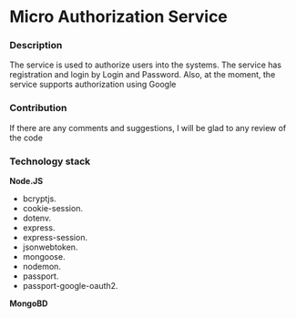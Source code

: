 # Micro Authorization Service

### Description

The service is used to authorize users into the systems. The service has registration and login by Login and Password. Also, at the moment, the service supports authorization using Google

### Contribution

If there are any comments and suggestions, I will be glad to any review of the code

### Technology stack

**Node.JS**

- bcryptjs.
- cookie-session.
- dotenv.
- express.
- express-session.
- jsonwebtoken.
- mongoose.
- nodemon.
- passport.
- passport-google-oauth2.

**MongoBD**
